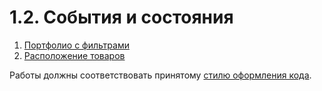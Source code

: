1.2. События и состояния
===

1. [Портфолио с фильтрами](filter)
2. [Расположение товаров](layouts)
<!-- 3. [Выпадающий список](dropdown-list) -->

Работы должны соответствовать принятому [стилю оформления кода](https://github.com/netology-code/codestyle).